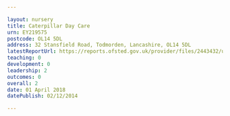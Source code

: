 ```yaml
---

layout: nursery
title: Caterpillar Day Care
urn: EY219575
postcode: OL14 5DL
address: 32 Stansfield Road, Todmorden, Lancashire, OL14 5DL
latestReportUrl: https://reports.ofsted.gov.uk/provider/files/2443432/urn/EY219575.pdf
teaching: 0
development: 0
leadership: 2
outcomes: 0
overall: 2
date: 01 April 2018 
datePublish: 02/12/2014

---
```

